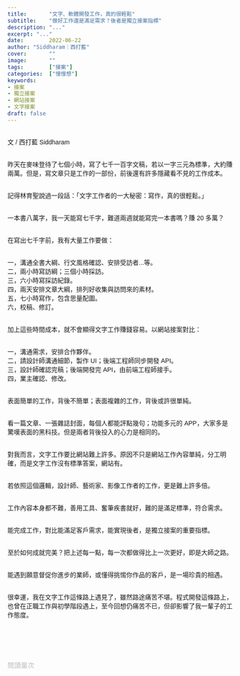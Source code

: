 ```yaml
---
title:       "文字、軟體開發工作，真的很輕鬆"
subtitle:    "做好工作還是滿足需求？後者是獨立接案指標"
description: "..."
excerpt: "..."
date:        2022-06-22
author: "Siddharam｜西打藍"
cover:       ""
image:       ""
tags:        ["接案"]
categories:  ["慢慢想"]
keywords:
- 接案
- 獨立接案
- 網站接案
- 文字接案
draft: false
---
```


<article style="font-family: 'Noto Sans TC', '微軟正黑體', sans-serif; font-weight: 300;">

<br>文 / 西打藍 Siddharam<br><br>

昨天在麥味登待了七個小時，寫了七千一百字文稿，若以一字三元為標準，大約賺兩萬。但是，寫文章只是工作的一部份，前後還有許多隱藏看不見的工作成本。<br><br>

記得林育聖說過一段話：「文字工作者的一大秘密：寫作，真的很輕鬆。」<br><br>

一本書八萬字，我一天能寫七千字，難道兩週就能寫完一本書嗎？賺 20 多萬？<br><br>

在寫出七千字前，我有大量工作要做：<br><br>

一，溝通全書大綱、行文風格確認、安排受訪者...等。<br>
二，兩小時寫訪綱；三個小時採訪。<br>
三，六小時寫採訪紀錄。<br>
四，兩天安排文章大綱，排列好收集與訪問來的素材。<br>
五，七小時寫作，包含思量配圖。<br>
六，校稿、修訂。<br><br>

加上這些時間成本，就不會顯得文字工作賺錢容易。以網站接案對比：<br><br>

一，溝通需求，安排合作夥伴。<br>
二，請設計師溝通細節，製作 UI；後端工程師同步開發 API。<br>
三，設計師確認完稿；後端開發完 API，由前端工程師接手。<br>
四，業主確認、修改。<br><br>

表面簡單的工作，背後不簡單；表面複雜的工作，背後或許很單純。<br><br>

看一篇文章、一張雜誌封面，每個人都能評點幾句；功能多元的 APP，大家多是驚嘆表面的黑科技。但是兩者背後投入的心力是相同的。<br><br>

<!-- 當然，文字工作也能外包。目前有個三十位受訪者採訪案，我在採訪、採訪紀錄、撰稿上，皆安排不同人執行。當然，這是較特殊情況，一般還是由同一人完整執行。<br><br> -->

對我而言，文字工作要比網站難上許多。原因不只是網站工作內容單純，分工明確，而是文字工作沒有標準答案，網站有。<br><br>

若依照這個邏輯，設計師、藝術家、影像工作者的工作，更是難上許多倍。<br><br>

工作內容本身都不難，善用工具、奮筆疾書就好，難的是滿足標準，符合需求。<br><br>

能完成工作，對比能滿足客戶需求，能實現後者，是獨立接案的重要指標。<br><br>



至於如何成就完美？把上述每一點，每一次都做得比上一次更好，即是大師之路。<br><br>

能遇到願意督促你進步的業師，或懂得挑惕你作品的客戶，是一場珍貴的相遇。<br><br>

很幸運，我在文字工作這條路上遇見了，雖然路途痛苦不堪。程式開發這條路上，也曾在正職工作與初學階段遇上，至今回想仍痛苦不已，但卻影響了我一輩子的工作態度。<br><br>




<br><br><br>

</article>

<div style="color: #bfbfbf; font-size: 15px;" id="busuanzi_container_page_pv">
  閱讀量<span id="busuanzi_value_page_pv"></span>次
</div>

<script src="../../js/post.js"></script>




